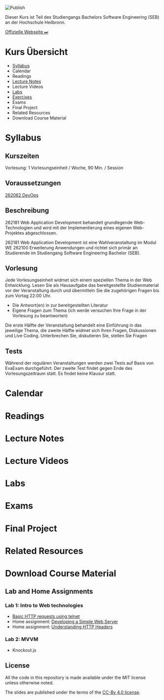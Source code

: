 ![Publish](https://github.com/aheil/hhn-webdev/workflows/Publish/badge.svg?branch=main)

Dieser Kurs ist Teil des Studiengangs Bachelors Software Engineering (SEB) an der Hochschule Heilbronn.

[Offizielle Webseite ⏭](https://www.hs-heilbronn.de/webdev)

# Kurs Übersicht 

* [Syllabus](#syllabus)
* Calendar
* Readings 
* [Lecture Notes](pages/lecturenotes.md) 
* Lecture Videos 
* [Labs](pages/labs.md) 
* [Exercises](pages/exercises.md)
* Exams 
* Final Project 
* Related Resources 
* Download Course Material 

# Syllabus

## Kurszeiten

Vorlesung: 1 Vorlesungseinheit / Woche, 90 Min. / Session

## Voraussetzungen 

[262062 DevOps](https://hs-heilbronn.de/devops)

## Beschreibung 

262181 Web Application Development behandelt grundlegende Web-Technologien und wird mit der Implementierung eines eigenen Web-Projektes abgeschlossen.

262181 Web Application Development ist eine Wahlveranstaltung im Modul WE 262100 Erweiterung Anwendungen und richtet sich primär an Studierende im Studiengang Software Engineering Bachelor (SEB).

## Vorlesung

Jede Vorlesungseinheit widmet sich einem speziellen Thema in der Web Entwicklung. Lesen Sie als Hausaufgabe das bereitgestellte Studienmaterial vor der Veranstaltung durch und übermitteln Sie die zugehörigen Fragen bis zum Vortag 22:00 Uhr.

* Die Antwort(en) in zur bereitgestellten Literatur 
* Eigene Fragen zum Thema (ich werde versuchen Ihre Frage in der Vorlesung zu beantworten)

Die erste Hälfte der Veranstaltung behandelt eine Einführung in das jeweilige Thema, die zweite Hälfte widmet sich Ihren Fragen, Diskussionen und Live Coding. Unterbrechen Sie, diskutieren Sie, stellen Sie Fragen

## Tests  

Während der regulären Veranstaltungen werden zwei Tests auf Basis von EvaExam durchgeführt. Der zweite Test findet gegen Ende des Vorlesungszeitraum statt. Es findet keine Klausur statt.



# Calendar
# Readings 
# Lecture Notes 
# Lecture Videos 
# Labs 
# Exams 
# Final Project 
# Related Resources 
# Download Course Material 

## Lab and Home Assignments 

### Lab 1: Intro to Web technologies 
* [Basic HTTP requests using telnet](labs/01_basic_http/telnet.md)
* Home assignment: [Developing a Simple Web Server](labs/01_basic_http/simplewebserver.md)
* Home assignment: [Understanding HTTP Headers]((labs/01_basic_http/headers.md))

### Lab 2: MVVM

* Knockout.js 

## License

All the code in this repository is made available under the MIT license unless otherwise noted.

The slides are published under the terms of the [CC-By 4.0 license](https://creativecommons.org/licenses/by/4.0/).


